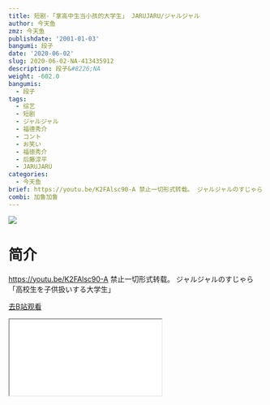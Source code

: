 ```yaml
---
title: 短剧-「拿高中生当小孩的大学生」 JARUJARU/ジャルジャル
author: 今天鱼
zmz: 今天鱼
publishdate: '2001-01-03'
bangumi: 段子
date: '2020-06-02'
slug: 2020-06-02-NA-413435912
description: 段子&#8226;NA
weight: -602.0
bangumis:
  - 段子
tags:
  - 综艺
  - 短剧
  - ジャルジャル
  - 福德秀介
  - コント
  - お笑い
  - 福徳秀介
  - 后藤淳平
  - JARUJARU
categories:
  - 今天鱼
brief: https://youtu.be/K2FAlsc90-A 禁止一切形式转载。 ジャルジャルのすじゃら「高校生を子供扱いする大学生」
combi: 加鲁加鲁
---
```

![](https://i.imgur.com/77J75sY.jpg)
# 简介  
https://youtu.be/K2FAlsc90-A
禁止一切形式转载。
ジャルジャルのすじゃら「高校生を子供扱いする大学生」  

[去B站观看](https://www.bilibili.com/video/av413435912/)
<div class ="resp-container"><iframe class="testiframe" src="//player.bilibili.com/player.html?aid=413435912"", scrolling="no", allowfullscreen="true" > </iframe></div> 
